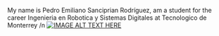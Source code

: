 My name is Pedro Emiliano Sanciprian Rodríguez, am a student for the career Ingenieria en Robotica y Sistemas Digitales at Tecnologico de Monterrey /n
[![IMAGE ALT TEXT HERE](https://img.youtube.com/vi/yLxcuTWd9q4/0.jpg)](https://www.youtube.com/watch?v=yLxcuTWd9q4)
